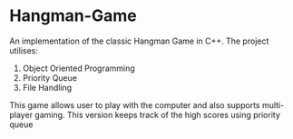 # Hangman-Game
An implementation of the classic Hangman Game in C++.
The project utilises:
  1. Object Oriented Programming
  2. Priority Queue
  3. File Handling
  
This game allows user to play with the computer and also supports multi-player gaming.
This version keeps track of the high scores using priority queue
  

